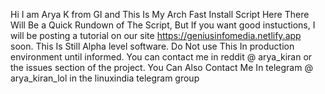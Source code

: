 Hi I am Arya K from GI and This Is My Arch Fast Install Script
Here There Will Be a Quick Rundown of The Script, But If you want good instuctions, I will be posting a tutorial on our site https://geniusinfomedia.netlify.app soon. This Is Still Alpha level software. Do Not use This In production environment until informed. You can contact me in reddit @ arya_kiran or the issues section of the project. You Can Also Contact Me In telegram @ arya_kiran_lol in the linuxindia telegram group
